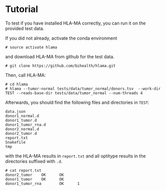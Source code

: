 # Tutorial

To test if you have installed HLA-MA correctly, you can run it on the provided test data.

If you did not already, activate the conda environment

```
# source activate hlama
```

and download HLA-MA from github for the test data.

```
# git clone https://github.com/bihealth/hlama.git
```

Then, call HLA-MA:

```
# cd hlama
# hlama --tumor-normal tests/data/tumor_normal/donors.tsv  --work-dir TEST --reads-base-dir tests/data/tumor_normal --num-threads 4
```

Afterwards, you should find the following files and directories in ```TEST```:

```
data.json
donor1_normal.d
donor1_tumor.d
donor1_tumor_rna.d
donor2_normal.d
donor2_tumor.d
report.txt
Snakefile
tmp
```

with the HLA-MA results in ```report.txt``` and all optitype results in the directories suffixed with ```.d```.

```
# cat report.txt 
donor2_tumor    OK      OK
donor1_tumor    OK      OK
donor1_tumor_rna        OK      1
```
